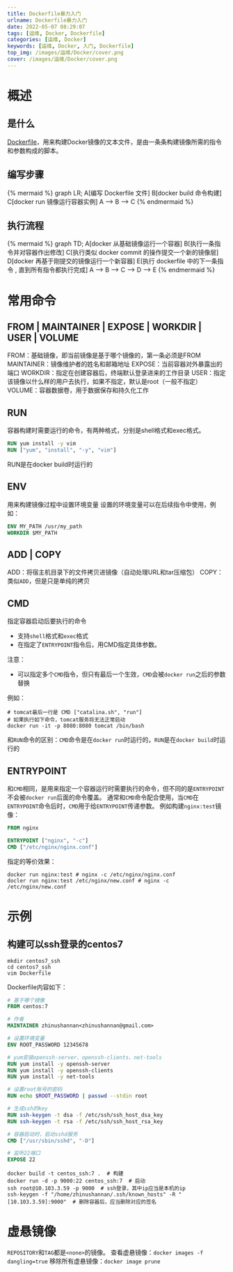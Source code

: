 ```yaml
---
title: Dockerfile暴力入门
urlname: Dockerfile暴力入门
date: 2022-05-07 08:29:07
tags: [运维, Docker, Dockerfile]
categories: [运维, Docker]
keywords: [运维, Docker, 入门, Dockerfile]
top_img: /images/运维/Docker/cover.png
cover: /images/运维/Docker/cover.png
---
```


# 概述
## 是什么
[Dockerfile](https://docs.docker.com/engine/reference/builder/)，用来构建Docker镜像的文本文件，是由一条条构建镜像所需的指令和参数构成的脚本。

## 编写步骤
{% mermaid %}
graph LR;
A[编写 Dockerfile 文件]
B[docker build 命令构建]
C[docker run 镜像运行容器实例]
A --> B --> C
{% endmermaid %}

## 执行流程
{% mermaid %}
graph TD;
A[docker 从基础镜像运行一个容器]
B[执行一条指令并对容器作出修改]
C[执行类似 docker commit 的操作提交一个新的镜像层]
D[docker 再基于刚提交的镜像运行一个新容器]
E[执行 dockerfile 中的下一条指令 , 直到所有指令都执行完成]
A --> B --> C --> D --> E
{% endmermaid %}

# 常用命令
## FROM | MAINTAINER | EXPOSE | WORKDIR | USER  | VOLUME
FROM：基础镜像，即当前镜像是基于哪个镜像的，第一条必须是FROM
MAINTAINER：镜像维护者的姓名和邮箱地址
EXPOSE：当前容器对外暴露出的端口
WORKDIR：指定在创建容器后，终端默认登录进来的工作目录
USER：指定该镜像以什么样的用户去执行，如果不指定，默认是root（一般不指定）
VOLUME：容器数据卷，用于数据保存和持久化工作
## RUN
容器构建时需要运行的命令，有两种格式，分别是shell格式和exec格式。
```dockerfile
RUN yum install -y vim
RUN ["yum", "install", "-y", "vim"]
```
RUN是在docker build时运行的
## ENV
用来构建镜像过程中设置环境变量
设置的环境变量可以在后续指令中使用，例如：
```dockerfile
ENV MY_PATH /usr/my_path
WORKDIR $MY_PATH
```
## ADD | COPY
ADD：将宿主机目录下的文件拷贝进镜像（自动处理URL和tar压缩包）
COPY：类似`ADD`，但是只是单纯的拷贝
## CMD
指定容器启动后要执行的命令
- 支持`shell`格式和`exec`格式
- 在指定了`ENTRYPOINT`指令后，用CMD指定具体参数。

注意：
- 可以指定多个`CMD`指令，但只有最后一个生效，`CMD`会被`docker run`之后的参数替换

例如：
```shell
# tomcat最后一行是 CMD ["catalina.sh", "run"]
# 如果执行如下命令，tomcat服务将无法正常启动
docker run -it -p 8080:8080 tomcat /bin/bash
```

和`RUN`命令的区别：`CMD`命令是在`docker run`时运行的，`RUN`是在`docker build`时运行的

## ENTRYPOINT
和`CMD`相同，是用来指定一个容器运行时需要执行的命令，但不同的是`ENTRYPOINT`不会被`docker run`后面的命令覆盖。
通常和`CMD`命令配合使用，当`CMD`在`ENTRYPOINT`命令后时，`CMD`用于给`ENTRYPOINT`传递参数。
例如构建`nginx:test`镜像：
```dockerfile
FROM nginx

ENTRYPOINT ["nginx", "-c"]
CMD ["/etc/nginx/nginx.conf"]
```
指定的等价效果：
```shell
docker run nginx:test # nginx -c /etc/nginx/nginx.conf
docler run nginx:test /etc/nginx/new.conf # nginx -c /etc/nginx/new.conf
```

# 示例
## 构建可以ssh登录的centos7
```shell
mkdir centos7_ssh
cd centos7_ssh
vim Dockerfile
```
Dockerfile内容如下：
```dockerfile
# 基于哪个镜像
FROM centos:7

# 作者
MAINTAINER zhinushannan<zhinushannan@gmail.com>

# 设置环境变量
ENV ROOT_PASSWORD 12345678

# yum安装openssh-server、openssh-clients、net-tools
RUN yum install -y openssh-server
RUN yum install -y openssh-clients
RUN yum install -y net-tools

# 设置root账号的密码
RUN echo $ROOT_PASSWORD | passwd --stdin root

# 生成ssh的key
RUN ssh-keygen -t dsa -f /etc/ssh/ssh_host_dsa_key
RUN ssh-keygen -t rsa -f /etc/ssh/ssh_host_rsa_key

# 容器启动时，启动sshd服务
CMD ["/usr/sbin/sshd", "-D"]

# 监听22端口
EXPOSE 22
```

```shell
docker build -t centos_ssh:7 .  # 构建
docker run -d -p 9000:22 centos_ssh:7  # 启动
ssh root@10.103.3.59 -p 9000  # ssh登录，其中ip应当是本机的ip
ssh-keygen -f "/home/zhinushannan/.ssh/known_hosts" -R "[10.103.3.59]:9000"  # 删除容器后，应当删除对应的签名
```

# 虚悬镜像
`REPOSITORY`和`TAG`都是`<none>`的镜像。
查看虚悬镜像：`docker images -f dangling=true`
移除所有虚悬镜像：`docker image prune`

